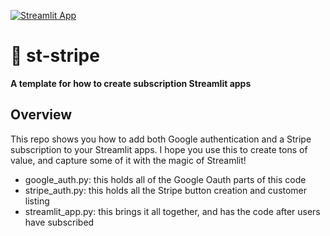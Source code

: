 
[![Streamlit App](https://static.streamlit.io/badges/streamlit_badge_black_white.svg)](DEPLOYED_APP_URL)

# 🥟 st-stripe


<strong>A template for how to create subscription Streamlit apps </strong>


## Overview

This repo shows you how to add both Google authentication and a Stripe subscription to your Streamlit apps. I hope you use this to create tons of value, and capture some of it with the magic of Streamlit!

- google_auth.py: this holds all of the Google Oauth parts of this code
- stripe_auth.py: this holds all the Stripe button creation and customer listing
- streamlit_app.py: this brings it all together, and has the code after users have subscribed

